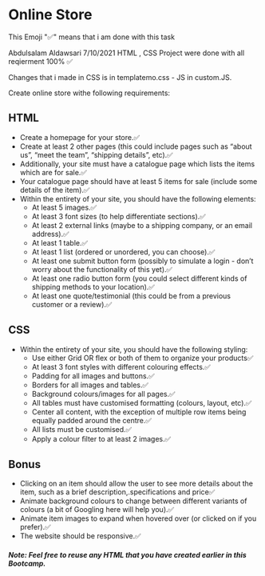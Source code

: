 # Online Store

This Emoji "✅" means that i am done with this task 

Abdulsalam Aldawsari 7/10/2021 
HTML , CSS Project were done with all reqierment 100% ✅ 


Changes that i made in CSS is  in templatemo.css  - JS in  custom.JS.



Create online store withe following requirements:
## HTML
- Create a homepage for your store.✅
- Create at least 2 other pages (this could include pages such as “about us”, “meet the team”, “shipping details”, etc).✅
- Additionally, your site must have a catalogue page which lists the items which are for sale.✅
- Your catalogue page should have at least 5 items for sale (include some details of the item).✅
- Within the entirety of your site, you should have the following elements:
    - At least 5 images.✅
    - At least 3 font sizes (to help differentiate sections).✅
    - At least 2 external links (maybe to a shipping company, or an email address).✅
    - At least 1 table.✅
    - At least 1 list (ordered or unordered, you can choose).✅
    - At least one submit button form (possibly to simulate a login - don’t worry about the functionality of this yet).✅
    - At least one radio button form (you could select different kinds of shipping methods to your location).✅
    - At least one quote/testimonial (this could be from a previous customer or a review).✅


## CSS
- Within the entirety of your site, you should have the following styling:
    - Use either Grid OR flex or both of them to organize your products✅
    - At least 3 font styles with different colouring effects.✅
    - Padding for all images and buttons.✅
    - Borders for all images and tables.✅
    - Background colours/images for all pages.✅
    - All tables must have customised formatting (colours, layout, etc).✅
    - Center all content, with the exception of multiple row items being equally padded around the centre.✅
    - All lists must be customised.✅
    - Apply a colour ﬁlter to at least 2 images.✅

## Bonus
- Clicking on an item should allow the user to see more details about the item, such as a brief description,.specifications and price✅
- Animate background colours to change between different variants of colours (a bit of Googling here will help you).✅
- Animate item images to expand when hovered over (or clicked on if you prefer).✅
- The website should be responsive.✅

#### *Note: Feel free to reuse any HTML that you have created earlier in this Bootcamp.*